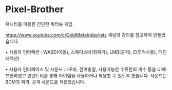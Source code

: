# Pixel-Brother
유니티를 이용한 간단한 쿼터뷰 게임.

https://www.youtube.com/c/GoldMetal/playlists 채널의 강의를 참고하여 만들었습니다.


•	사용자 인터랙션 : WASD(이동), 스페이스바(회피기), LMB(공격), E(투척사용), F(인터렉션)


•	사용자 인터페이스 및 사운드 : HP바, 잔여총알, 사용가능한 수류탄의 개수 등을 UI에 표현하였고 인벤토리를 통해 아이템을 사용하거나 착용할 수 있도록 했습니다. 사운드는 BGM과 피격, 공격 사운드를 적용했습니다.
